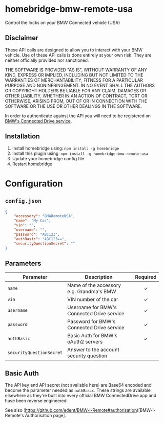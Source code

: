 # homebridge-bmw-remote-usa
Control the locks on your BMW Connected vehicle (USA)

## Disclaimer

These API calls are designed to allow you to interact with your BMW vehicle. Use of these API calls is done entirely at your own risk. They are neither officially provided nor sanctioned.

THE SOFTWARE IS PROVIDED "AS IS", WITHOUT WARRANTY OF ANY KIND, EXPRESS OR IMPLIED, INCLUDING BUT NOT LIMITED TO THE WARRANTIES OF MERCHANTABILITY, FITNESS FOR A PARTICULAR PURPOSE AND NONINFRINGEMENT. IN NO EVENT SHALL THE AUTHORS OR COPYRIGHT HOLDERS BE LIABLE FOR ANY CLAIM, DAMAGES OR OTHER LIABILITY, WHETHER IN AN ACTION OF CONTRACT, TORT OR OTHERWISE, ARISING FROM, OUT OF OR IN CONNECTION WITH THE SOFTWARE OR THE USE OR OTHER DEALINGS IN THE SOFTWARE.

In order to authenticate against the API you will need to be registered on [BMW's Connected Drive service](https://connecteddrive.bmwusa.com/).

## Installation

1. Install homebridge using: `npm install -g homebridge`
2. Install this plugin using: `npm install -g homebridge-bmw-remote-usa`
3. Update your homebridge config file
4. Restart homebridge

# Configuration

## `config.json`

```json
{
    "accessory": "BMWRemoteUSA",
    "name": "My Car",
    "vin": "",
    "username": "",
    "password": "ABC123",
    "authBasic": "ABC123==",
    "securityQuestionSecret": ""
}
```

## Parameters

|             Parameter            |                       Description                       | Required |
| -------------------------------- | ------------------------------------------------------- |:--------:|
| `name`                           | Name of the accessory e.g. Grandma's BMW                                  |     ✓    |
| `vin`                            | VIN number of the car                                   |     ✓    |
| `username`                       | Username for BMW's Connected Drive service              |     ✓    |
| `password`                       | Password for BMW's Connected Drive service              |     ✓    |
| `authBasic`                      | Basic Auth for BMW's oAuth2 servers                     |     ✓    |
| `securityQuestionSecret`         | Answer to the account security question                 |         |

## Basic Auth

The API key and API secret (not available here) are Base64 encoded and become the parameter needed as `authBasic`. These strings are available elsewhere as they're built into every official BMW ConnectedDrive app and have been reverse engineered.

See also (https://github.com/edent/BMW-i-Remote#authorisation)[BMW-i-Remote's Authorisation page].

